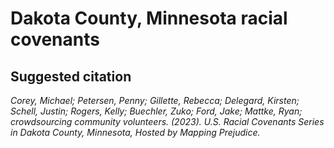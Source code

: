 # Dakota County, Minnesota racial covenants

## Suggested citation

*Corey, Michael; Petersen, Penny; Gillette, Rebecca; Delegard, Kirsten; Schell, Justin; Rogers, Kelly; Buechler, Zuko; Ford, Jake; Mattke, Ryan; crowdsourcing community volunteers. (2023). U.S. Racial Covenants Series in Dakota County, Minnesota, Hosted by Mapping Prejudice.*
